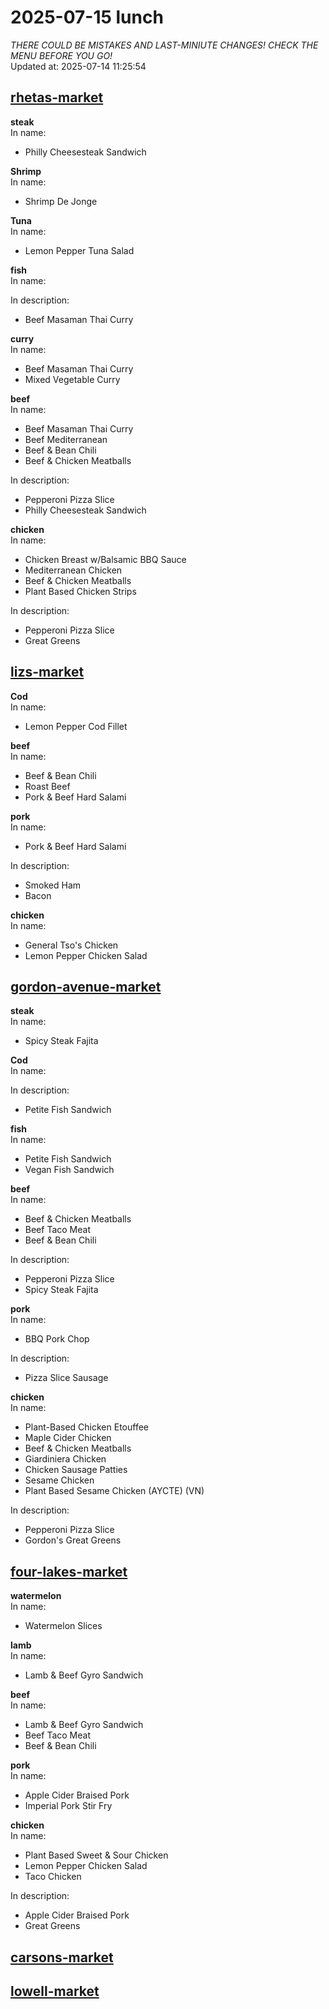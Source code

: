 # 2025-07-15 lunch  
*THERE COULD BE MISTAKES AND LAST-MINIUTE CHANGES! CHECK THE MENU BEFORE YOU GO!*  
Updated at: 2025-07-14 11:25:54  
## [rhetas-market](https://wisc-housingdining.nutrislice.com/menu/rhetas-market/lunch/2025-07-15)  
**steak**  
In name:   
 - Philly Cheesesteak Sandwich  
  
**Shrimp**  
In name:   
 - Shrimp De Jonge  
  
**Tuna**  
In name:   
 - Lemon Pepper Tuna Salad  
  
**fish**  
In name:   
  
In description:   
 - Beef Masaman Thai Curry  
  
**curry**  
In name:   
 - Beef Masaman Thai Curry  
 - Mixed Vegetable Curry  
  
**beef**  
In name:   
 - Beef Masaman Thai Curry  
 - Beef Mediterranean  
 - Beef & Bean Chili  
 - Beef & Chicken Meatballs  
  
In description:   
 - Pepperoni Pizza Slice  
 - Philly Cheesesteak Sandwich  
  
**chicken**  
In name:   
 - Chicken Breast w/Balsamic BBQ Sauce  
 - Mediterranean Chicken  
 - Beef & Chicken Meatballs  
 - Plant Based Chicken Strips  
  
In description:   
 - Pepperoni Pizza Slice  
 - Great Greens  
  
## [lizs-market](https://wisc-housingdining.nutrislice.com/menu/lizs-market/lunch/2025-07-15)  
**Cod**  
In name:   
 - Lemon Pepper Cod Fillet  
  
**beef**  
In name:   
 - Beef & Bean Chili  
 - Roast Beef  
 - Pork & Beef Hard Salami  
  
**pork**  
In name:   
 - Pork & Beef Hard Salami  
  
In description:   
 - Smoked Ham  
 - Bacon  
  
**chicken**  
In name:   
 - General Tso's Chicken  
 - Lemon Pepper Chicken Salad  
  
## [gordon-avenue-market](https://wisc-housingdining.nutrislice.com/menu/gordon-avenue-market/lunch/2025-07-15)  
**steak**  
In name:   
 - Spicy Steak Fajita  
  
**Cod**  
In name:   
  
In description:   
 - Petite Fish Sandwich  
  
**fish**  
In name:   
 - Petite Fish Sandwich  
 - Vegan Fish Sandwich  
  
**beef**  
In name:   
 - Beef & Chicken Meatballs  
 - Beef Taco Meat  
 - Beef & Bean Chili  
  
In description:   
 - Pepperoni Pizza Slice  
 - Spicy Steak Fajita  
  
**pork**  
In name:   
 - BBQ Pork Chop  
  
In description:   
 - Pizza Slice Sausage  
  
**chicken**  
In name:   
 - Plant-Based Chicken Etouffee  
 - Maple Cider Chicken  
 - Beef & Chicken Meatballs  
 - Giardiniera Chicken  
 - Chicken Sausage Patties  
 - Sesame Chicken  
 - Plant Based Sesame Chicken (AYCTE) (VN)  
  
In description:   
 - Pepperoni Pizza Slice  
 - Gordon's Great Greens  
  
## [four-lakes-market](https://wisc-housingdining.nutrislice.com/menu/four-lakes-market/lunch/2025-07-15)  
**watermelon**  
In name:   
 - Watermelon Slices  
  
**lamb**  
In name:   
 - Lamb & Beef Gyro Sandwich  
  
**beef**  
In name:   
 - Lamb & Beef Gyro Sandwich  
 - Beef Taco Meat  
 - Beef & Bean Chili  
  
**pork**  
In name:   
 - Apple Cider Braised Pork  
 - Imperial Pork Stir Fry  
  
**chicken**  
In name:   
 - Plant Based Sweet & Sour Chicken  
 - Lemon Pepper Chicken Salad  
 - Taco Chicken  
  
In description:   
 - Apple Cider Braised Pork  
 - Great Greens  
  
## [carsons-market](https://wisc-housingdining.nutrislice.com/menu/carsons-market/lunch/2025-07-15)  
## [lowell-market](https://wisc-housingdining.nutrislice.com/menu/lowell-market/lunch/2025-07-15)  
  
